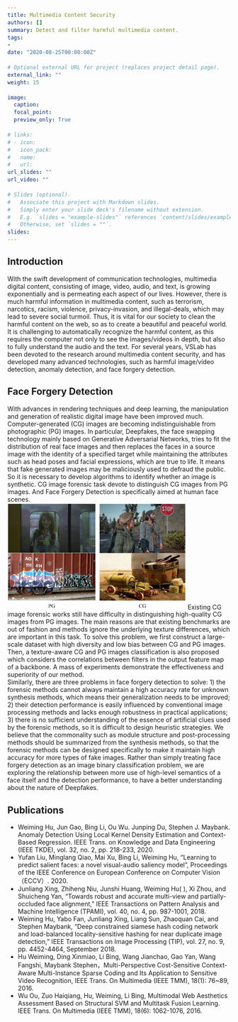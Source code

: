 ```yaml
---
title: Multimedia Content Security
authors: []
summary: Detect and filter harmful multimedia content.
tags:
- 
date: "2020-08-25T00:00:00Z"

# Optional external URL for project (replaces project detail page).
external_link: ""
weight: 15

image:
  caption: 
  focal_point: 
  preview_only: True

# links:
# - icon: 
#   icon_pack: 
#   name: 
#   url: 
url_slides: ""
url_video: ""

# Slides (optional).
#   Associate this project with Markdown slides.
#   Simply enter your slide deck's filename without extension.
#   E.g. `slides = "example-slides"` references `content/slides/example-slides.md`.
#   Otherwise, set `slides = ""`.
slides: 
---
```

## Introduction
With the swift development of communication technologies, multimedia digital content, consisting of image, video, audio, and text, is growing exponentially and is permeating each aspect of our lives. However, there is much harmful information in multimedia content, such as terrorism, narcotics, racism, violence, privacy-invasion, and illegal-deals, which may lead to severe social turmoil. Thus, it is vital for our society to clean the harmful content on the web, so as to create a beautiful and peaceful world.  
It is challenging to automatically recognize the harmful content, as this requires the computer not only to see the images/videos in depth, but also to fully understand the audio and the text. For several years, VSLab has been devoted to the research around multimedia content security, and has developed many advanced technologies, such as harmful image/video detection, anomaly detection, and face forgery detection.

## Face Forgery Detection
With advances in rendering techniques and deep learning, the manipulation and generation of realistic digital image have been improved much. Computer-generated (CG) images are becoming indistinguishable from photographic (PG) images. In particular, Deepfakes, the face swapping technology mainly based on Generative Adversarial Networks, tries to fit the distribution of real face images and then replaces the faces in a source image with the identity of a specified target while maintaining the attributes such as head poses and facial expressions, which are true to life. It means that fake generated images may be maliciously used to defraud the public. So it is necessary to develop algorithms to identify whether an image is synthetic. CG image forensic task devote to distinguish CG images from PG images. And Face Forgery Detection is specifically aimed at human face scenes.  
<img src="demo.png" width=80%>
Existing CG image forensic works still have difficulty in distinguishing high-quality CG images from PG images. The main reasons are that existing benchmarks are out of fashion and methods ignore the underlying texture differences, which are important in this task. To solve this problem, we first construct a large-scale dataset with high diversity and low bias between CG and PG images. Then, a texture-aware CG and PG images classification is also proposed which considers the correlations between filters in the output feature map of a backbone. A mass of experiments demonstrate the effectiveness and superiority of our method.  
Similarly, there are three problems in face forgery detection to solve: 1) the forensic methods cannot always maintain a high accuracy rate for unknown synthesis methods, which means their generalization needs to be improved; 2) their detection performance is easily influenced by conventional image processing methods and lacks enough robustness in practical applications; 3) there is no sufficient understanding of the essence of artificial clues used by the forensic methods, so it is difficult to design heuristic strategies. We believe that the commonality such as module structure and post-processing methods should be summarized from the synthesis methods, so that the forensic methods can be designed specifically to make it maintain high accuracy for more types of fake images. Rather than simply treating face forgery detection as an image binary classification problem, we are exploring the relationship between more use of high-level semantics of a face itself and the detection performance, to have a better understanding about the nature of Deepfakes.  

## Publications
- Weiming Hu, Jun Gao, Bing Li, Ou Wu. Junping Du, Stephen J. Maybank. Anomaly Detection Using Local Kernel Density Estimation and Context-Based Regression. IEEE Trans. on Knowledge and Data Engineering (IEEE TKDE), vol. 32, no. 2, pp. 218-233, 2020.
- Yufan Liu, Minglang Qiao, Mai Xu, Bing Li, Weiming Hu, “Learning to predict salient faces: a novel visual-audio saliency model”, Proceedings of the IEEE Conference on European Conference on Computer Vision（ECCV）. 2020.
- Junliang Xing, Zhiheng Niu, Junshi Huang, Weiming Hu( ), Xi Zhou, and Shuicheng Yan, “Towards robust and accurate multi-view and partially-occluded face alignment,” IEEE Transactions on Pattern Analysis and Machine Intelligence (TPAMI), vol. 40, no. 4, pp. 987-1001, 2018.
- Weiming Hu, Yabo Fan, Junliang Xing, Liang Sun, Zhaoquan Cai, and Stephen Maybank, “Deep constrained siamese hash coding network and load-balanced locality-sensitive hashing for near duplicate image detection,” IEEE Transactions on Image Processing (TIP), vol. 27, no. 9, pp. 4452-4464, September 2018.
- Hu Weiming, Ding Xinmiao, Li Bing, Wang Jianchao, Gao Yan, Wang Fangshi, Maybank Stephen，Multi-Perspective Cost-Sensitive Context-Aware Multi-Instance Sparse Coding and Its Application to Sensitive Video Recognition, IEEE Trans. On Multimedia (IEEE TMM), 18(1): 76~89, 2016.
- Wu Ou, Zuo Haiqiang, Hu, Weiming, Li Bing, Multimodal Web Aesthetics Assessment Based on Structural SVM and Multitask Fusion Learning. IEEE Trans. On Multimedia (IEEE TMM), 18(6): 1062-1076, 2016.
